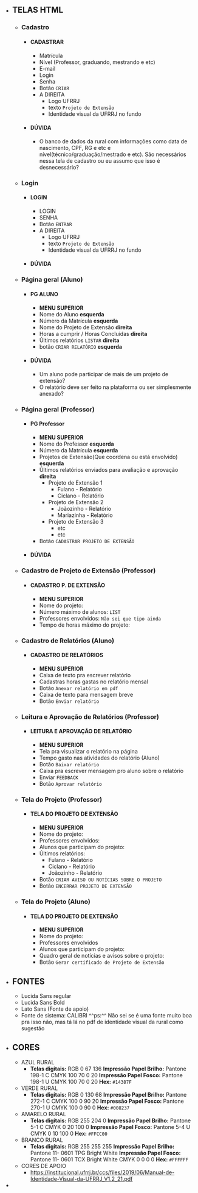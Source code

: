 - ## TELAS HTML
	- ### Cadastro
		- #### CADASTRAR
			- Matrícula
			- Nível (Professor, graduando, mestrando e etc)
			- E-mail
			- Login
			- Senha
			- Botão `CRIAR`
			- A DIREITA 
				- Logo UFRRJ
				- texto `Projeto de Extensão`
				- Identidade visual da UFRRJ no fundo

		- #### DÚVIDA
			- O banco de dados da rural com informações como data de nascimento, CPF, RG e etc e nível(técnico/graduação/mestrado e etc). São necessários nessa tela de cadastro ou eu assumo que isso é desnecessário?
	- ### Login
		- #### LOGIN
			- LOGIN
			- SENHA
			- Botão `ENTRAR`
			- A DIREITA 
				- Logo UFRRJ
				- texto `Projeto de Extensão`
				- Identidade visual da UFRRJ no fundo
		- #### DÚVIDA
	- ### Página geral (Aluno)
		- #### PG ALUNO
			- **MENU SUPERIOR**
			- Nome do Aluno **esquerda**
			- Número da Matrícula **esquerda**
			- Nome do Projeto de Extensão **direita**
			- Horas a cumprir / Horas Concluídas **direita**
			- Últimos relatórios `LISTAR` **direita**
			- botão `CRIAR RELATÓRIO` **esquerda**
		- #### DÚVIDA
			- Um aluno pode participar de mais de um projeto de extensão?
			- O relatório deve ser feito na plataforma ou ser simplesmente anexado?
	- ### Página geral (Professor)
		- #### PG Professor
			- **MENU SUPERIOR**
			- Nome do Professor **esquerda**
			- Número da Matrícula **esquerda**
			- Projetos de Extensão(Que coordena ou está envolvido) **esquerda**
			- Últimos relatórios enviados para avaliação e aprovação **direita**
				- Projeto de Extensão 1
					- Fulano - Relatório
					- Ciclano - Relatório
				- Projeto de Extensão 2
					- Joãozinho - Relatório
					- Mariazinha - Relatório
				- Projeto de Extensão 3
					- etc
					- etc
			- Botão `CADASTRAR PROJETO DE EXTENSÃO`
		- #### DÚVIDA
	- ### Cadastro de Projeto de Extensão (Professor)
		- #### CADASTRO P. DE EXTENSÃO
			- **MENU SUPERIOR**
			- Nome do projeto:
			- Número máximo de alunos: `LIST`
			- Professores envolvidos: `Não sei que tipo ainda`
			- Tempo de horas máximo do projeto:
	- ### Cadastro de Relatórios (Aluno)
		- #### CADASTRO DE RELATÓRIOS
			- **MENU SUPERIOR**
			- Caixa de texto pra escrever relatório
			- Cadastras horas gastas no relatório mensal
			- Botão `Anexar relatório em pdf`
			- Caixa de texto para mensagem breve
			- Botão `Enviar relatório`
	- ### Leitura e Aprovação de Relatórios (Professor)
		- #### LEITURA E APROVAÇÃO DE RELATÓRIO
			- **MENU SUPERIOR**
			- Tela pra visualizar o relatório na página
			- Tempo gasto nas atividades do relatório (Aluno)
			- Botão `Baixar relatório`
			- Caixa pra escrever mensagem pro aluno sobre o relatório
			- Enviar `FEEDBACK`
			- Botão `Aprovar relatório`
	- ### Tela do Projeto (Professor)
		- #### TELA DO PROJETO DE EXTENSÃO
			- **MENU SUPERIOR**
			- Nome do projeto:
			- Professores envolvidos:
			- Alunos que participam do projeto:
			- Últimos relatórios:
				- Fulano - Relatório
				- Ciclano - Relatório
				- Joãozinho - Relatório
			- Botão `CRIAR AVISO OU NOTÍCIAS SOBRE O PROJETO`
			- Botão `ENCERRAR PROJETO DE EXTENSÃO`
	- ### Tela do Projeto (Aluno)
		- #### TELA DO PROJETO DE EXTENSÃO
			- **MENU SUPERIOR**
			- Nome do projeto:
			- Professores envolvidos
			- Alunos que participam do projeto:
			- Quadro geral de notícias e avisos sobre o projeto:
			- Botão `Gerar certificado de Projeto de Extensão`
- ## FONTES
	- Lucida Sans regular
	- Lucida Sans Bold
	- Lato Sans (Fonte de apoio)
	- Fonte de sistema: CALIBRI ^^ps:^^ Não sei se é uma fonte muito boa pra isso não, mas tá lá no pdf de identidade visual da rural como sugestão
- ## CORES
	- AZUL RURAL 
		- **Telas digitais:**
		  RGB 0 67 136
		  **Impressão Papel Brilho:**
		  Pantone 198-1 C
		  CMYK 100 70 0 20
		  **Impressão Papel Fosco:**
		  Pantone 198-1 U
		  CMYK 100 70 0 20
		  **Hex:** `#14387F`
	- VERDE RURAL
		- **Telas digitais:**
		  RGB 0 130 68
		  **Impressão Papel Brilho:**
		  Pantone 272-1 C
		  CMYK 100 0 90 20
		  **Impressão Papel Fosco:**
		  Pantone 270-1 U
		  CMYK 100 0 90 0
		  **Hex:** `#008237`
	- AMARELO RURAL
		- **Telas digitais:**
		  RGB 255 204 0
		  **Impressão Papel Brilho:**
		  Pantone 5-1 C
		  CMYK 0 20 100 0
		  **Impressão Papel Fosco:**
		  Pantone 5-4 U
		  CMYK 0 10 100 0
		  **Hex:** `#FFCC00`
	- BRANCO RURAL
		- **Telas digitais:**
		  RGB 255 255 255
		  **Impressão Papel Brilho:**
		  Pantone 11- 0601 TPG Bright White
		  **Impressão Papel Fosco:**
		  Pantone 11- 0601 TCX Bright White
		  CMYK 0 0 0 0
		  **Hex:**  `#FFFFFF`
	- CORES DE APOIO
		- https://institucional.ufrrj.br/ccs/files/2019/06/Manual-de-Identidade-Visual-da-UFRRJ_V1.2_21.pdf
-
